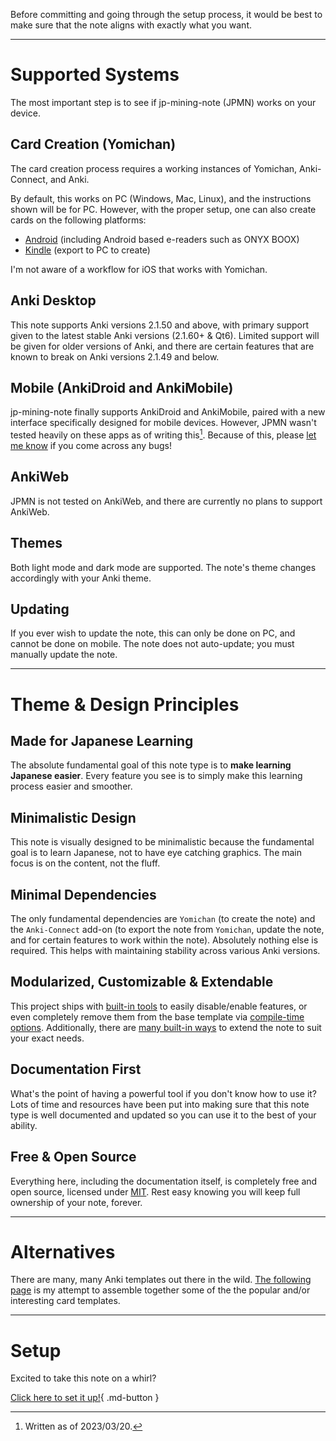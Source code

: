 
Before committing and going through the setup process,
it would be best to make sure that the note aligns with exactly what you want.

---


# Supported Systems
The most important step is to see if jp-mining-note (JPMN) works on your device.

## Card Creation (Yomichan)
The card creation process requires a working instances of Yomichan, Anki-Connect, and Anki.

By default, this works on PC (Windows, Mac, Linux), and the instructions shown will be for PC.
However, with the proper setup, one can also create cards on the following platforms:

- [Android](setupyomichan.md#android-setup) (including Android based e-readers such as ONYX BOOX)
- [Kindle](setupyomichan.md#kindle-setup) (export to PC to create)

I'm not aware of a workflow for iOS that works with Yomichan.

## Anki Desktop
This note supports Anki versions 2.1.50 and above, with
primary support given to the latest stable Anki versions (2.1.60+ & Qt6).
Limited support will be given for older versions of Anki,
and there are certain features that are known to break on Anki versions 2.1.49 and below.

## Mobile (AnkiDroid and AnkiMobile)
jp-mining-note finally supports AnkiDroid and AnkiMobile,
paired with a new interface specifically designed for mobile devices.
However, JPMN wasn't tested heavily on these apps as of writing this[^1].
Because of this, please [let me know](faq.md#contact-info) if you come across any bugs!

[^1]:
    Written as of 2023/03/20.

## AnkiWeb
JPMN is not tested on AnkiWeb,
and there are currently no plans to support AnkiWeb.

## Themes
Both light mode and dark mode are supported.
The note's theme changes accordingly with your Anki theme.

## Updating
If you ever wish to update the note, this can only be done on PC,
and cannot be done on mobile.
The note does not auto-update; you must manually update the note.

---




<!--
superseeded by index.md?
principles still apply though, its just repeating some things from the landing page
-->

# Theme & Design Principles

## Made for Japanese Learning
The absolute fundamental goal of this note type is to **make learning Japanese easier**.
Every feature you see is to simply make this learning process easier and smoother.

## Minimalistic Design
This note is visually designed to be minimalistic because the fundamental goal is to learn Japanese,
not to have eye catching graphics.
The main focus is on the content, not the fluff.

## Minimal Dependencies
The only fundamental dependencies are `Yomichan` (to create the note) and the `Anki-Connect` add-on
(to export the note from `Yomichan`, update the note, and for certain features to work within the note).
Absolutely nothing else is required.
This helps with maintaining stability across various Anki versions.

## Modularized, Customizable & Extendable
This project ships with [built-in tools](runtimeoptions.md) to easily disable/enable features,
or even completely remove them from the base template via [compile-time options](compiletimeoptions.md).
Additionally, there are [many built-in ways](modding.md) to extend the note to suit your exact needs.

## Documentation First
What's the point of having a powerful tool if you don't know how to use it?
Lots of time and resources have been put into making sure that this note type is well documented
and updated so you can use it to the best of your ability.

## Free & Open Source
Everything here, including the documentation itself, is completely free and open source,
licensed under [MIT](https://github.com/Aquafina-water-bottle/jp-mining-note/blob/master/LICENSE).
Rest easy knowing you will keep full ownership of your note, forever.

---


# Alternatives
There are many, many Anki templates out there in the wild.
[The following page](alternatives.md)
is my attempt to assemble together some of the the popular and/or interesting card templates.


---

# Setup
Excited to take this note on a whirl?

[Click here to set it up!](setup.md){ .md-button }

